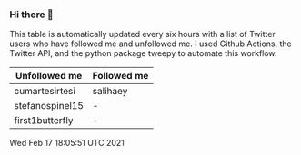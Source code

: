 ### Hi there 👋

This table is automatically updated every six hours with a list of Twitter users who have followed me and unfollowed me. I used Github Actions, the Twitter API, and the python package tweepy to automate this workflow.

| Unfollowed me |  Followed me |
| --- | --- |
|cumartesirtesi|salihaey|
|stefanospinel15|-|
|first1butterfly|-|
Wed Feb 17 18:05:51 UTC 2021
